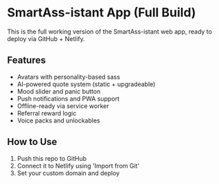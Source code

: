 # SmartAss-istant App (Full Build)

This is the full working version of the SmartAss-istant web app, ready to deploy via GitHub + Netlify.

## Features
- Avatars with personality-based sass
- AI-powered quote system (static + upgradeable)
- Mood slider and panic button
- Push notifications and PWA support
- Offline-ready via service worker
- Referral reward logic
- Voice packs and unlockables

## How to Use
1. Push this repo to GitHub
2. Connect it to Netlify using 'Import from Git'
3. Set your custom domain and deploy

